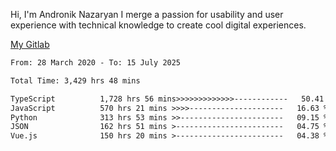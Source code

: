 Hi, I'm Andronik Nazaryan
I merge a passion for usability and user experience with technical knowledge to create cool digital experiences.

[My Gitlab](https://gitlab.com/anridev24)

<!--START_SECTION:waka-->

```txt
From: 28 March 2020 - To: 15 July 2025

Total Time: 3,429 hrs 48 mins

TypeScript          1,728 hrs 56 mins>>>>>>>>>>>>>------------   50.41 %
JavaScript          570 hrs 21 mins >>>>---------------------   16.63 %
Python              313 hrs 53 mins >>-----------------------   09.15 %
JSON                162 hrs 51 mins >------------------------   04.75 %
Vue.js              150 hrs 20 mins >------------------------   04.38 %
```

<!--END_SECTION:waka-->
